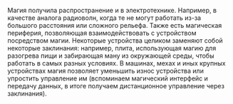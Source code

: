Магия получила распространение и в электротехнике. Например, в качестве аналога радиоволн, когда те не могут работать из-за большого расстояния или сложного рельефа. Также есть магическая периферия, позволяющая взаимодействовать с устройством посредством магии. Некоторые устройства целиком заменяют собой некоторые заклинания: например, плита, использующая магию для разогрева пищи и забирающая ману из окружающей среды, чтобы работать в самых разных условиях. В машинах, мехах и иных крупных устройствах магия позволяет уменьшить износ устройства или упростить управление им (вспоминаем магический интерфейс и передачу данных, в итоге получаем дистанционное управление через заклинания).